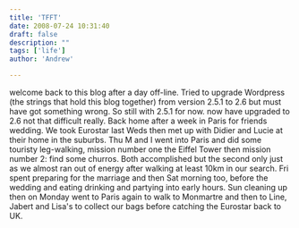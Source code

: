 ```yaml
---
title: 'TFFT'
date: 2008-07-24 10:31:40
draft: false
description: ""
tags: ['life']
author: 'Andrew'

---
```


welcome back to this blog after a day off-line. Tried to upgrade Wordpress (the strings that hold this blog together) from version 2.5.1 to 2.6 but must have got something wrong. So still with 2.5.1 for now.<update> now have upgraded to 2.6 not that difficult really.</update> Back home after a week in Paris for friends wedding. We took Eurostar last Weds then met up with Didier and Lucie at their home in the suburbs. Thu M and I went into Paris and did some touristy leg-walking, mission number one the Eiffel Tower then mission number 2: find some churros. Both accomplished but the second only just as we almost ran out of energy after walking at least 10km in our search. Fri spent preparing for the marriage and then Sat morning too, before the wedding and eating drinking and partying into early hours. Sun cleaning up then on Monday went to Paris again to walk to Monmartre and then to Line, Jabert and Lisa's to collect our bags before catching the Eurostar back to UK.
